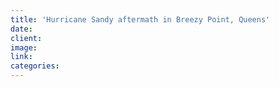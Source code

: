 ```yaml
---
title: 'Hurricane Sandy aftermath in Breezy Point, Queens'
date:
client:
image:
link:
categories:
---
```


